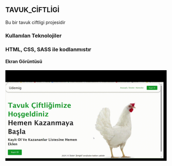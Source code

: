  <h2>TAVUK_CİFTLİGİ </h2>

 Bu bir tavuk ciftligi projesidir

  <h3>Kullanılan Teknolojiler <h3>

  HTML, CSS, SASS ile kodlanmıstır

   <h4>Ekran Görüntüsü </h4>

   ![](tavukciftligi.gif)
